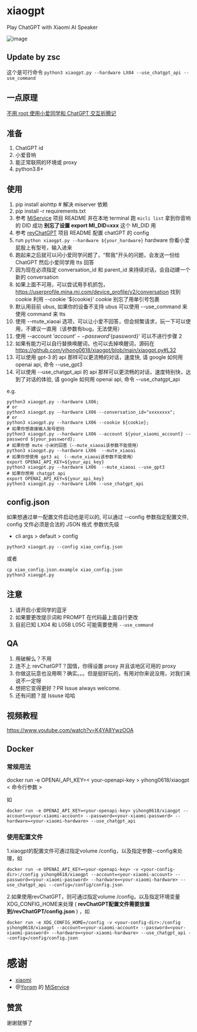 # xiaogpt
Play ChatGPT with Xiaomi AI Speaker

![image](https://user-images.githubusercontent.com/15976103/220028375-c193a859-48a1-4270-95b6-ef540e54a621.png)

## Update by zsc
这个是可行命令
`python3 xiaogpt.py --hardware LX04 --use_chatgpt_api --use_command`


## 一点原理

[不用 root 使用小爱同学和 ChatGPT 交互折腾记](https://github.com/yihong0618/gitblog/issues/258)


## 准备

1. ChatGPT id
2. 小爱音响
3. 能正常联网的环境或 proxy
4. python3.8+

## 使用

1. pip install aiohttp # 解决 miserver 依赖
2. pip install -r requirements.txt
3. 参考 [MiService](https://github.com/Yonsm/MiService) 项目 README 并在本地 terminal 跑 `micli list` 拿到你音响的 DID 成功 **别忘了设置 export MI_DID=xxx** 这个 MI_DID 用 
4. 参考 [revChatGPT](https://github.com/acheong08/ChatGPT) 项目 README 配置 chatGPT 的 config
5. run `python xiaogpt.py --hardware ${your_hardware}` hardware 你看小爱屁股上有型号，输入进来
6. 跑起来之后就可以问小爱同学问题了，“帮我"开头的问题，会发送一份给 ChatGPT 然后小爱同学用 tts 回答
7. 因为现在必须指定 conversation_id 和 parent_id 来持续对话，会自动建一个新的 conversation
8. 如果上面不可用，可以尝试用手机抓包，https://userprofile.mina.mi.com/device_profile/v2/conversation 找到 cookie 利用 --cookie '${cookie}' cookie 别忘了用单引号包裹
9. 默认用目前 ubus, 如果你的设备不支持 ubus 可以使用 --use_command 来使用 command 来 tts
10. 使用 --mute_xiaoai 选项，可以让小爱不回答，但会频繁请求，玩一下可以使用，不建议一直用（该参数有bug，无法使用）
11. 使用 --account ‘${account}’ --password ‘${password}’ 可以不进行步骤 2
12. 如果有能力可以自行替换唤醒词，也可以去掉唤醒词，源码在 https://github.com/yihong0618/xiaogpt/blob/main/xiaogpt.py#L32
13. 可以使用 gpt-3 的 api 那样可以更流畅的对话，速度快, 请 google 如何用 openai api, 命令 --use_gpt3
14. 可以使用 --use_chatgpt_api 的 api 那样可以更流畅的对话，速度特别快，达到了对话的体验, 请 google 如何用 openai api, 命令 --use_chatgpt_api

e.g.
```shell
python3 xiaogpt.py --hardware LX06;
# or
python3 xiaogpt.py --hardware LX06 --conversation_id="xxxxxxxx";
# or 
python3 xiaogpt.py --hardware LX06 --cookie ${cookie};
# 如果你想直接输入账号密码
python3 xiaogpt.py --hardware LX06 --account ${your_xiaomi_account} --password ${your_password};
# 如果你想 mute 小米的回答（--mute_xiaoai该参数不能使用）
python3 xiaogpt.py --hardware LX06  --mute_xiaoai 
# 如果你想使用 gpt3 ai （--mute_xiaoai该参数不能使用）
export OPENAI_API_KEY=${your_api_key}
python3 xiaogpt.py --hardware LX06  --mute_xiaoai --use_gpt3
# 如果你想用 chatgpt api
export OPENAI_API_KEY=${your_api_key}
python3 xiaogpt.py --hardware LX06 --use_chatgpt_api
```

## config.json
如果想通过单一配置文件启动也是可以的, 可以通过 --config 参数指定配置文件, config 文件必须是合法的 JSON 格式
参数优先级
- cli args > default > config

```shell
python3 xiaogpt.py --config xiao_config.json
```
或者
```shell
cp xiao_config.json.example xiao_config.json
python3 xiaogpt.py 
```

## 注意

1. 请开启小爱同学的蓝牙
2. 如果要更改提示词和 PROMPT 在代码最上面自行更改
3. 目前已知 LX04 和 L05B L05C 可能需要使用 `--use_command`

## QA

1. 用破解么？不用
2. 连不上 revChatGPT？国情，你得设置 proxy 并且该地区可用的 proxy
3. 你做这玩意也没用啊？确实。。。但是挺好玩的，有用对你来说没用，对我们来说不一定呀
4. 想把它变得更好？PR Issue always welcome.
5. 还有问题？提 Issuse 哈哈

## 视频教程
https://www.youtube.com/watch?v=K4YA8YwzOOA

## Docker

### 常规用法

docker run -e OPENAI_API_KEY=< your-openapi-key > yihong0618/xiaogpt < 命令行参数 >

如

```shell
docker run -e OPENAI_API_KEY=<your-openapi-key> yihong0618/xiaogpt --account=<your-xiaomi-account> --password=<your-xiaomi-password> --hardware=<your-xiaomi-hardware> --use_chatgpt_api
```

### 使用配置文件

1.xiaogpt的配置文件可通过指定volume /config，以及指定参数--config来处理，如

```shell
docker run -e OPENAI_API_KEY=<your-openapi-key> -v <your-config-dir>:/config yihong0618/xiaogpt --account=<your-xiaomi-account> --password=<your-xiaomi-password> --hardware=<your-xiaomi-hardware> --use_chatgpt_api --config=/config/config.json
```

2.如果使用revChatGPT，则可通过指定volume /config，以及指定环境变量XDG_CONFIG_HOME来处理 ( **revChatGPT配置文件需要放置到<your-config-dir>/revChatGPT/config.json** ) ，如

```shell
docker run -e XDG_CONFIG_HOME=/config -v <your-config-dir>:/config yihong0618/xiaogpt --account=<your-xiaomi-account> --password=<your-xiaomi-password> --hardware=<your-xiaomi-hardware> --use_chatgpt_api --config=/config/config.json
```

# 感谢

- [xiaomi](https://www.mi.com/)
- @[Yonsm](https://github.com/Yonsm) 的 [MiService](https://github.com/Yonsm/MiService) 

## 赞赏

谢谢就够了
